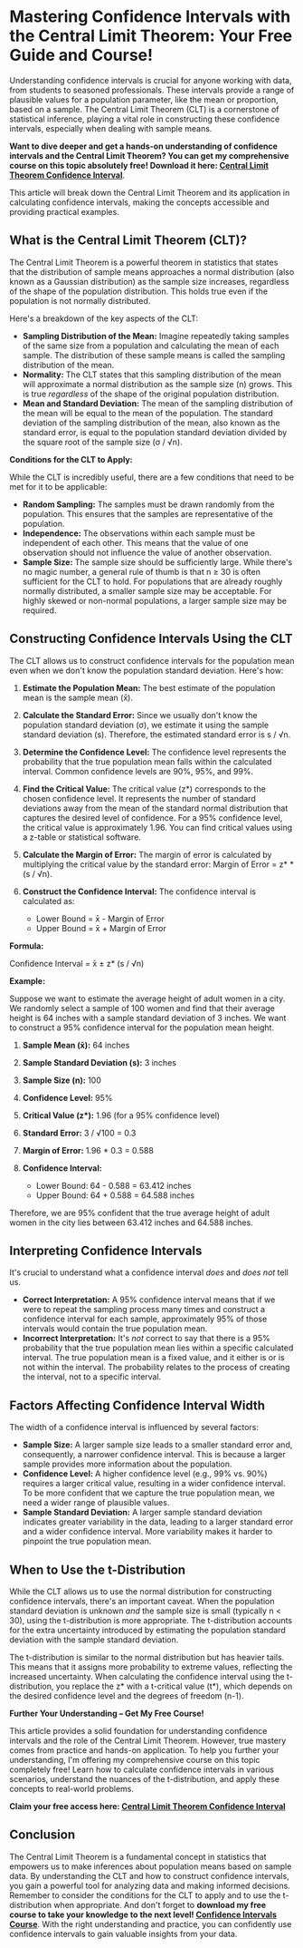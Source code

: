# Mastering Confidence Intervals with the Central Limit Theorem: Your Free Guide and Course!

Understanding confidence intervals is crucial for anyone working with data, from students to seasoned professionals. These intervals provide a range of plausible values for a population parameter, like the mean or proportion, based on a sample. The Central Limit Theorem (CLT) is a cornerstone of statistical inference, playing a vital role in constructing these confidence intervals, especially when dealing with sample means.

**Want to dive deeper and get a hands-on understanding of confidence intervals and the Central Limit Theorem? You can get my comprehensive course on this topic absolutely free! Download it here: [Central Limit Theorem Confidence Interval](https://udemywork.com/central-limit-theorem-confidence-interval)**.

This article will break down the Central Limit Theorem and its application in calculating confidence intervals, making the concepts accessible and providing practical examples.

## What is the Central Limit Theorem (CLT)?

The Central Limit Theorem is a powerful theorem in statistics that states that the distribution of sample means approaches a normal distribution (also known as a Gaussian distribution) as the sample size increases, regardless of the shape of the population distribution. This holds true even if the population is not normally distributed.

Here's a breakdown of the key aspects of the CLT:

*   **Sampling Distribution of the Mean:** Imagine repeatedly taking samples of the same size from a population and calculating the mean of each sample. The distribution of these sample means is called the sampling distribution of the mean.
*   **Normality:** The CLT states that this sampling distribution of the mean will approximate a normal distribution as the sample size (n) grows. This is true *regardless* of the shape of the original population distribution.
*   **Mean and Standard Deviation:** The mean of the sampling distribution of the mean will be equal to the mean of the population. The standard deviation of the sampling distribution of the mean, also known as the standard error, is equal to the population standard deviation divided by the square root of the sample size (σ / √n).

**Conditions for the CLT to Apply:**

While the CLT is incredibly useful, there are a few conditions that need to be met for it to be applicable:

*   **Random Sampling:** The samples must be drawn randomly from the population. This ensures that the samples are representative of the population.
*   **Independence:** The observations within each sample must be independent of each other. This means that the value of one observation should not influence the value of another observation.
*   **Sample Size:** The sample size should be sufficiently large. While there's no magic number, a general rule of thumb is that n ≥ 30 is often sufficient for the CLT to hold.  For populations that are already roughly normally distributed, a smaller sample size may be acceptable. For highly skewed or non-normal populations, a larger sample size may be required.

## Constructing Confidence Intervals Using the CLT

The CLT allows us to construct confidence intervals for the population mean even when we don't know the population standard deviation. Here's how:

1.  **Estimate the Population Mean:** The best estimate of the population mean is the sample mean (x̄).
2.  **Calculate the Standard Error:** Since we usually don't know the population standard deviation (σ), we estimate it using the sample standard deviation (s).  Therefore, the estimated standard error is s / √n.
3.  **Determine the Confidence Level:** The confidence level represents the probability that the true population mean falls within the calculated interval. Common confidence levels are 90%, 95%, and 99%.
4.  **Find the Critical Value:**  The critical value (z\*) corresponds to the chosen confidence level.  It represents the number of standard deviations away from the mean of the standard normal distribution that captures the desired level of confidence.  For a 95% confidence level, the critical value is approximately 1.96. You can find critical values using a z-table or statistical software.
5.  **Calculate the Margin of Error:** The margin of error is calculated by multiplying the critical value by the standard error:  Margin of Error = z\* \* (s / √n).
6.  **Construct the Confidence Interval:** The confidence interval is calculated as:

    *   Lower Bound = x̄ - Margin of Error
    *   Upper Bound = x̄ + Margin of Error

**Formula:**

Confidence Interval = x̄ ± z\* (s / √n)

**Example:**

Suppose we want to estimate the average height of adult women in a city. We randomly select a sample of 100 women and find that their average height is 64 inches with a sample standard deviation of 3 inches. We want to construct a 95% confidence interval for the population mean height.

1.  **Sample Mean (x̄):** 64 inches
2.  **Sample Standard Deviation (s):** 3 inches
3.  **Sample Size (n):** 100
4.  **Confidence Level:** 95%
5.  **Critical Value (z\*):** 1.96 (for a 95% confidence level)
6.  **Standard Error:** 3 / √100 = 0.3
7.  **Margin of Error:** 1.96 \* 0.3 = 0.588
8.  **Confidence Interval:**

    *   Lower Bound: 64 - 0.588 = 63.412 inches
    *   Upper Bound: 64 + 0.588 = 64.588 inches

Therefore, we are 95% confident that the true average height of adult women in the city lies between 63.412 inches and 64.588 inches.

## Interpreting Confidence Intervals

It's crucial to understand what a confidence interval *does* and *does not* tell us.

*   **Correct Interpretation:** A 95% confidence interval means that if we were to repeat the sampling process many times and construct a confidence interval for each sample, approximately 95% of those intervals would contain the true population mean.
*   **Incorrect Interpretation:** It's *not* correct to say that there is a 95% probability that the true population mean lies within a specific calculated interval.  The true population mean is a fixed value, and it either is or is not within the interval. The probability relates to the process of creating the interval, not to a specific interval.

## Factors Affecting Confidence Interval Width

The width of a confidence interval is influenced by several factors:

*   **Sample Size:**  A larger sample size leads to a smaller standard error and, consequently, a narrower confidence interval.  This is because a larger sample provides more information about the population.
*   **Confidence Level:**  A higher confidence level (e.g., 99% vs. 90%) requires a larger critical value, resulting in a wider confidence interval. To be more confident that we capture the true population mean, we need a wider range of plausible values.
*   **Sample Standard Deviation:** A larger sample standard deviation indicates greater variability in the data, leading to a larger standard error and a wider confidence interval.  More variability makes it harder to pinpoint the true population mean.

## When to Use the t-Distribution

While the CLT allows us to use the normal distribution for constructing confidence intervals, there's an important caveat. When the population standard deviation is unknown *and* the sample size is small (typically n < 30), using the t-distribution is more appropriate. The t-distribution accounts for the extra uncertainty introduced by estimating the population standard deviation with the sample standard deviation.

The t-distribution is similar to the normal distribution but has heavier tails.  This means that it assigns more probability to extreme values, reflecting the increased uncertainty.  When calculating the confidence interval using the t-distribution, you replace the z\* with a t-critical value (t\*), which depends on the desired confidence level and the degrees of freedom (n-1).

**Further Your Understanding – Get My Free Course!**

This article provides a solid foundation for understanding confidence intervals and the role of the Central Limit Theorem. However, true mastery comes from practice and hands-on application. To help you further your understanding, I'm offering my comprehensive course on this topic completely free! Learn how to calculate confidence intervals in various scenarios, understand the nuances of the t-distribution, and apply these concepts to real-world problems.

**Claim your free access here: [Central Limit Theorem Confidence Interval](https://udemywork.com/central-limit-theorem-confidence-interval)**

## Conclusion

The Central Limit Theorem is a fundamental concept in statistics that empowers us to make inferences about population means based on sample data. By understanding the CLT and how to construct confidence intervals, you gain a powerful tool for analyzing data and making informed decisions. Remember to consider the conditions for the CLT to apply and to use the t-distribution when appropriate. And don't forget to **download my free course to take your knowledge to the next level! [Confidence Intervals Course](https://udemywork.com/central-limit-theorem-confidence-interval)**. With the right understanding and practice, you can confidently use confidence intervals to gain valuable insights from your data.
